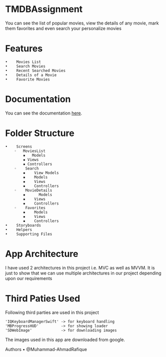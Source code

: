 # TMDBAssignment
You can see the list of popular movies, view the details of any movie, mark them favorites and even search your personalize movies

# Features
    •    Movies List
    •    Search Movies
    •    Recent Searched Movies
    •    Details of a Movie
    •    Favorite Movies

# Documentation
You can see the documentation [here](https://docs.google.com/document/d/1Yr83OzZ6onxWy2D_aq28s0_cVm9niGmrFBRdTVLlzyM/edit?usp=sharing).

# Folder Structure

    •    Screens
        ◦   MoviesList
            ▪   Models
            ▪ Views
            ▪ Controllers
        ◦    Search
            ▪    View Models
            ▪    Models
            ▪    Views
            ▪    Controllers
        ◦    MovieDetails
            ▪      Models
            ▪    Views
            ▪    Controllers
        ◦    Favorites
            ▪    Models
            ▪    Views
            ▪    Controllers
    •    Storyboards
    •    Helpers
    •    Supporting Files

# App Architecture
I have used 2 architectures in this project i.e. MVC as well as MVVM. It is just to show that we can use multiple architectures in our project depending upon our requirements

# Third Paties Used

Following third parties are used in this project 

    'IQKeyboardManagerSwift' -> for keyboard handling 
    'MBProgressHUD'          -> for showing loader 
    'SDWebImage'             -> for downloading images
    
    
The images used in this app are downloaded from google.

Authors
    •    @Muhammad-AhmadRafique
